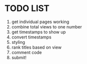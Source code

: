 # TODO LIST

1. get individual pages working
3. combine total views to one number
2. get timestamps to show up
3. convert timestamps 
4. styling
5. rank titles based on view
6. comment code
7. submit!